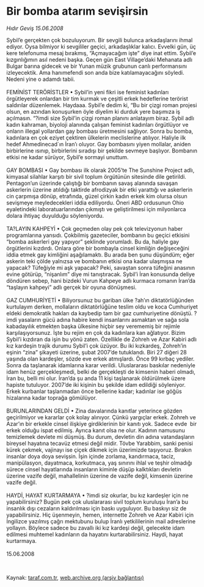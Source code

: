 # Bir bomba atarım sevişirsin

*Hıdır Geviş 15.06.2008*

<div class="taraf_structure_2col_1zq">
<div class="margen_n">



 <p>Sybil’e gerçekten çok bozuluyorum. Bir sevgili bulunca arkadaşlarını ihmal ediyor. Oysa bilmiyor ki sevgililer geçici, arkadaşlıklar kalıcı. Evvelki gün, üç kere telefonuma mesaj bırakmış, “Açmayacağım işte” diye inat ettim. Sybil’e kızgınlığımın asıl nedeni başka. Geçen gün East Village’daki Mehanata adlı Bulgar barına gidecek ve bir Yunan müzik grubunun canlı performansını izleyecektik. Ama hanımefendi son anda bize katılamayacağını söyledi. Nedeni yine o adamdı tabii.<br/>
<br/>
FEMİNİST TERÖRİSTLER • Sybil’in yeni fikri ise feminist kadınları örgütleyerek onlardan bir tim kurmak ve çeşitli erkek hedeflerine terörist saldırılar düzenlemek. Haydaaa. Sybil’e dedim ki, “Bu bir çizgi roman projesi olsun, en azından konuşurken öyle diyelim ki durduk yere başımıza iş açılmasın. “?imdi size Sybil’in çizgi roman planını anlatayım biraz. Sybil adlı kadın kahraman, biyoloji alanında çalışan feminist kadınları örgütlüyor ve onların illegal yollardan gay bombası üretmesini sağlıyor. Sonra bu bomba, kadınlara en çok eziyet çektiren ülkelerin meclislerine atılıyor. Haliyle ilk hedef Ahmedinecad`ın İran’ı oluyor. Gay bombasını yiyen mollalar, aniden birbirlerine ısınıp, birbirlerini sıradışı bir şekilde sevmeye başlıyor. Bombanın etkisi ne kadar sürüyor, Sybil’e sormayi unuttum.<br/>
<br/>
GAY BOMBASI • Gay bombası ilk olarak 2005’te The Sunshine Project adlı, kimyasal silahlar karşıtı bir sivil toplum örgütünün sitesinde dile getirildi. Pentagon’un üzerinde çalıştığı bir bombanın savaş alanında savaşan askerlerin üzerine atıldığı taktirde afrodizyak bir etki yarattığı ve askerlerin cin çarpmışa dönüp, etrafında, güzel çirkin kadın erkek kim olursa olsun sevişmeye meyledecekleri iddia ediliyordu. Öneri ABD ordusunun Ohio eyaletindeki laboratuarlarından çıkmıştı ve geliştirilmesi için milyonlarca dolara ihtiyaç duyulduğu söyleniyordu.<br/>
<br/>
TA?LAYIN KAHPEYİ • Çok geçmeden olay pek çok televizyonun haber programlarına yansıdı. Çokbilmiş gazeteciler, bombanın bu geçici etkisini “bomba askerleri gay yapıyor” şeklinde yorumladı. Bu da, haliyle gay örgütlerini kızdırdı. Onlara göre bir bombayla cinsel kimliğin değişeceğini iddia etmek gay kimliğini aşağılamaktı. Bu arada ben şunu düşündüm; eğer askerin teki çölde yalnızsa ve bombanın etkisi ona kadar ulaşmışsa ne yapacak? Tüfeğiyle mi aşk yapacak? Peki, savaştan sonra tüfeğini anasının evine götürüp, “nişanlım” diye mi tanıştıracak. Sybil’i İran konusunda deliye döndüren sebep, hani bizdeki Vurun Kahpeye adlı kurmaca romanın İran’da “taşlayın kahpeyi” adlı gerçek bir oyuna dönüşmesi.<br/>
<br/>
GAZ CUMHURİYETİ • Biliyorsunuz bu gariban ülke ?ah’ın diktatörlüğünden kurtulayım derken, mollaların diktatörlüğüne teslim oldu ve koca Cumhuriyet eldeki demokratik hakları da kaybedip tam bir gaz cumhuriyetine dönüştü. ?imdi yasaların gücü adına habire kendi insanlarını asmaktan ve sağa sola kabadayılık etmekten başka ülkesine hiçbir sey verememiş bir rejimle karşılaşıyorsunuz. İşte bu rejim en çok da kadınlara kan ağlatıyor. Bizim Sybil’i kızdıran da işin bu yönü zaten. Özellikle de Zohreh ve Azar Kabiri adlı kız kardeşin trajik durumu Sybil’i çok üzüyor. Bu iki kızkardeş, Zohreh’in eşinin “zina” şikayeti üzerine, şubat 2007’de tutuklandı. Biri 27 diğeri 28 yaşında olan kardeşler, sözde eve erkek atmışlardı. Önce 99 kırbaç yediler. Sonra da taşlanarak idamlarına karar verildi. Uluslararası baskılar nedeniyle idam henüz gerçekleşmedi, belki de gerçekleşti de kimsenin haberi olmadı, İran bu, belli mi olur. İran’da şu anda 11 kişi taşlanarak öldürülmek üzere hapiste tutuluyor. 2007’de iki kişinin bu şekilde idam edildiği söyleniyor. Erkek kurbanlar taşlanmadan önce bellerine kadar; kadınlar ise göğüs hizalarına kadar toprağa gömülüyor.<br/>
<br/>
BURUNLARINDAN GELDİ • Zina davalarında kanıtlar yeterince gözden geçirilmiyor ve kararlar çok kolay alınıyor. Çünkü yargıçlar erkek. Zohreh ve Azar’ın bir erkekle cinsel ilişkiye girdiklerinin bir kanıtı yok. Sadece evde  bir erkek olduğu ispat edilmiş. Ayrıca kanıt olsa ne olur. Kadının namusunu temizlemek devlete mi düşmüş. Bu durum, devletin din adına vatandaşların bireysel hayatına tecavüz etmesi değil midir. Tövbe Yarabbim, sanki penisi kürek çekmek, vajinayı ise çiçek dikmek için üzerimizde taşıyoruz. Bırakın insanlar doya doya sevişsin. İşin içinde zorlama, kandırmaca, taciz, manipülasyon, dayatmaca, korkutmaca, yaş sınırını ihlal ve teşhir olmadığı sürece cinsel hayatlarında insanların kiminle düşüp kalktıkları devletin üzerine vazife değil, mahallelinin üzerine de vazife değil, kimsenin üzerine vazife değil.<br/>
<br/>
HAYDİ, HAYAT KURTARMAYA • ?imdi siz okurlar, bu kız kardeşler için ne yapabilirsiniz? Bugün pek çok uluslararası sivil toplum kuruluşu İran’a bu insanlık dışı cezaların kaldırılması için baskı uyguluyor. Bu baskıyı siz de yapabilirsiniz. Hiç üşenmeyin, hemen, internette Zohreh ve Azar Kabiri için İngilizce yazılmış çağrı mektubunu bulup İranlı yetkililerinin mail adreslerine yollayın. Böylece sadece bu zavallı iki kız kardeşi değil, gelecekte idam edilmesi muhtemel kadınların da hayatını kurtarabilirsiniz. Haydi, hayat kurtarmaya.<br/>
<br/>
15.06.2008</p>

<br/>


<div id="taraf_not">
</div>

</div>


</div>

Kaynak: [taraf.com.tr](http://www.taraf.com.tr:80/makale/915.htm), [web.archive.org (arşiv bağlantısı)](http://web.archive.org/web/20081023065816/http://www.taraf.com.tr:80/makale/915.htm)
